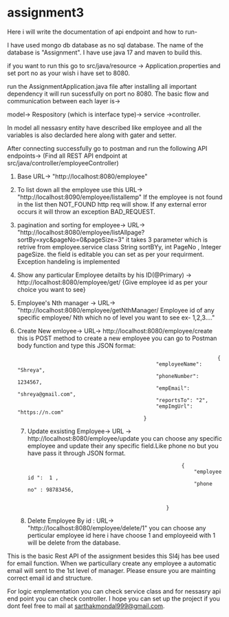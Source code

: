 # assignment3

Here i will write the documentation of api endpoint and how to run-

I have used mongo db database as no sql database. The name of the database is "Assignment". I have use java 17 and maven to build this.

if you want to run this go to src/java/resource -> Application.properties and set port no as your wish i have set to 8080.

run the AssignmentApplication.java file after installing all important dependency it will run sucessfully on port no 8080.
The basic flow and communication between each layer is->

model-> Respository (which is interface type)-> service ->controller.

In model all nessasry entity have described like employee and all the variables is also declarded here along with gater and setter.

After connecting successfully go to postman and run the following API endpoints-> (Find all REST API endpoint at src/java/controller/employeeController)

1. Base URL-> "http://localhost:8080/employee"

2.  To list down all the employee use this URL-> "http://localhost:8090/employee/listallemp" If the employee is not found in the list then NOT_FOUND http req will show. If any external error occurs it will throw an exception BAD_REQUEST.

3. pagination and sorting for employee->  URL-> "http://localhost:8080/employee/listAllpage?sortBy=xyc&pageNo=0&pageSize=3" it takes 3 parameter which is retrive from employee.service class String sortBYy, int PageNo , Integer pageSize. the field is editable you can set as per your requirment. Exception handeling is implemented

4. Show any particular Employee detailts by his ID(@Primary) -> http://localhost:8080/employee/get/ {Give employee id as per your choice you want to see}

5. Employee's Nth manager -> URL-> "http://localhost:8080/employee/getNthManager/ Employee id of any specific employee/ Nth which no of level you want to see ex- 1,2,3...."

6. Create New emloyee-> URL-> http://localhost:8080/employee/create this is POST method to create a new employee you can go to Postman body function and type this JSON format:

                                                                        {
                                                    "employeeName": "Shreya",
                                                    "phoneNumber": 1234567,
                                                    "empEmail": "shreya@gmail.com",
                                                    "reportsTo": "2",
                                                    "empImgUrl": "https://n.com"
                                                }


   7. Update exsisting Employee-> URL -> http://localhost:8080/employee/update you can choose any specific employee and update their any specific field.Like phone no but you have pass it through JSON format.
  
                                                            {
                                                                "employee id ":  1 ,
                                                                "phone no" : 98783456,
  

                                                       }

   8. Delete Employee By id : URL-> "http://localhost:8080/employee/delete/1" you can choose any perticular employee id here i have choose 1 and employeeid with 1 will be delete from the database.
  
This is the basic Rest API of the assignment besides this Sl4j has bee used for email function. When we particullary create any employee a automatic email will sent to the 1st level of manager.
Please ensure you are mainting correct email id and structure. 



For logic emplementation you can check service class and for nessasry api end point you can check controller. I hope you can set up the project if you dont feel free to mail at sarthakmondal999@gmail.com.
